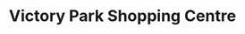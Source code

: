 ---
title: "Victory Park Shopping Centre"
url: /johannesburg/victory-park-shopping-centre/
shop: Einkaufszentrum
---